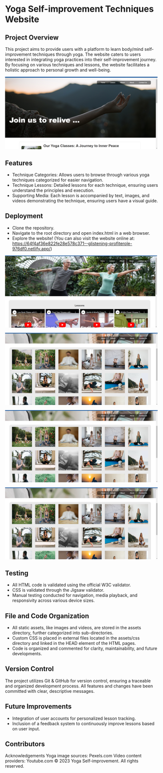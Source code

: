 # Yoga Self-improvement Techniques Website

## Project Overview
This project aims to provide users with a platform to learn body/mind self-improvement techniques through yoga. The website caters to users interested in integrating yoga practices into their self-improvement journey. By focusing on various techniques and lessons, the website facilitates a holistic approach to personal growth and well-being.

![Home page](./assets/images/screenshots/screenshot01.png)

## Features
- Technique Categories: Allows users to browse through various yoga techniques categorized for easier navigation.
- Technique Lessons: Detailed lessons for each technique, ensuring users understand the principles and execution.
- Supporting Media: Each lesson is accompanied by text, images, and videos demonstrating the technique, ensuring users have a visual guide.

## Deployment
- Clone the repository.
- Navigate to the root directory and open index.html in a web browser.
- Explore the website!
(You can also visit the website online at: https://64f4af36e822fe28e578c371--glistening-profiterole-976df0.netlify.app/)

![Lesson page](./assets/images/screenshots/screenshot02.png)

![Album page](./assets/images/screenshots/screenshot03.png)

![Contact page](./assets/images/screenshots/screenshot03.png)

![About page](./assets/images/screenshots/screenshot03.png)


## Testing
- All HTML code is validated using the official W3C validator.
- CSS is validated through the Jigsaw validator.
- Manual testing conducted for navigation, media playback, and responsivity across various device sizes.

## File and Code Organization
- All static assets, like images and videos, are stored in the assets directory, further categorized into sub-directories.
- Custom CSS is placed in external files located in the assets/css directory and linked in the HEAD element of the HTML pages.
- Code is organized and commented for clarity, maintainability, and future developments.

## Version Control
The project utilizes Git & GitHub for version control, ensuring a traceable and organized development process. All features and changes have been committed with clear, descriptive messages.

## Future Improvements
- Integration of user accounts for personalized lesson tracking.
- Inclusion of a feedback system to continuously improve lessons based on user input.


## Contributors
Acknowledgements
Yoga image sources: Pexels.com
Video content providers: Youtube.com
© 2023 Yoga Self-improvement. All rights reserved.